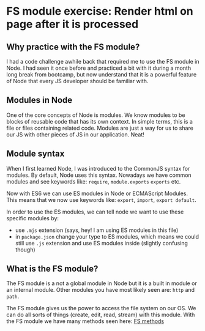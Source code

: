 # FS module exercise: Render html on page after it is processed

## Why practice with the FS module?

I had a code challenge awhile back that required me to use the FS module in Node. I had seen it once before and practiced a bit with it during a month long break from bootcamp, but now understand that it is a powerful feature of Node that every JS developer should be familiar with.

## Modules in Node

One of the core concepts of Node is modules. We know modules to be blocks of reusable code that has its own context. In simple terms, this is a file or files containing related code. Modules are just a way for us to share our JS with other pieces of JS in our application. Neat!

## Module syntax

When I first learned Node, I was introduced to the CommonJS syntax for modules. By default, Node uses this syntax. Nowadays we have common modules and see keywords like: `require`, `module.exports` `exports` etc.

Now with ES6 we can use ES modules in Node or ECMAScript Modules. This means that we now use keywords like: `export`, `import`, `export default`.

In order to use the ES modules, we can tell node we want to use these specific modules by:

- use `.mjs` extension (says, hey! I am using ES modules in this file)
- in `package.json` change your type to ES modules, which means we could still use `.js` extension and use ES modules inside (slightly confusing though)

## What is the FS module?

The FS module is a not a global module in Node but it is a built in module or an internal module. Other modules you have most likely seen are: `http` and `path`.

The FS module gives us the power to access the file system on our OS. We can do all sorts of things (create, edit, read, stream) with this module.
With the FS module we have many methods seen here: [FS methods](https://nodejs.org/api/fs.html)
